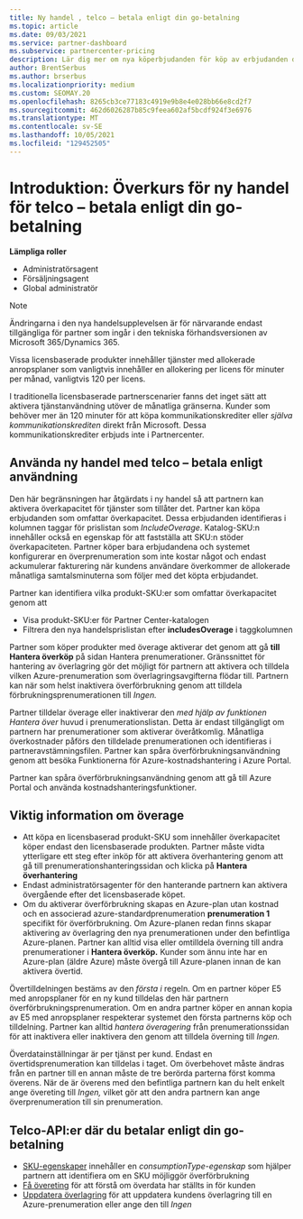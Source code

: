 ```yaml
---
title: Ny handel , telco – betala enligt din go-betalning
ms.topic: article
ms.date: 09/03/2021
ms.service: partner-dashboard
ms.subservice: partnercenter-pricing
description: Lär dig mer om nya köperbjudanden för köp av erbjudanden där du betalar för över tid.
author: BrentSerbus
ms.author: brserbus
ms.localizationpriority: medium
ms.custom: SEOMAY.20
ms.openlocfilehash: 8265cb3ce77183c4919e9b8e4e028bb66e8cd2f7
ms.sourcegitcommit: 462d6026287b85c9feea602af5bcdf924f3e6976
ms.translationtype: MT
ms.contentlocale: sv-SE
ms.lasthandoff: 10/05/2021
ms.locfileid: "129452505"
---
```

# <a name="introduction-new-commerce-overage-for-telco-pay-as-you-go"></a>Introduktion: Överkurs för ny handel för telco – betala enligt din go-betalning

**Lämpliga roller**

- Administratörsagent
- Försäljningsagent
- Global administratör

> [!NOTE]
> Ändringarna i den nya handelsupplevelsen är för närvarande endast tillgängliga för partner som ingår i den tekniska förhandsversionen av Microsoft 365/Dynamics 365.

Vissa licensbaserade produkter innehåller tjänster med allokerade anropsplaner som vanligtvis innehåller en allokering per licens för minuter per månad, vanligtvis 120 per licens. 

I traditionella licensbaserade partnerscenarier fanns det inget sätt att aktivera tjänstanvändning utöver de månatliga gränserna. Kunder som behöver mer än 120 minuter för att köpa kommunikationskrediter eller *själva kommunikationskrediten* direkt från Microsoft.  Dessa kommunikationskrediter erbjuds inte i Partnercenter.

## <a name="using-new-commerce-telco-pay-as-you-go"></a>Använda ny handel med telco – betala enligt användning

Den här begränsningen har åtgärdats i ny handel så att partnern kan aktivera överkapacitet för tjänster som tillåter det. Partner kan köpa erbjudanden som omfattar överkapacitet. Dessa erbjudanden identifieras i kolumnen taggar för prislistan som *IncludeOverage*. Katalog-SKU:n innehåller också en egenskap för att fastställa att SKU:n stöder överkapaciteten. Partner köper bara erbjudandena och systemet konfigurerar en överprenumeration som inte kostar något och endast ackumulerar fakturering när kundens användare överkommer de allokerade månatliga samtalsminuterna som följer med det köpta erbjudandet. 

Partner kan identifiera vilka produkt-SKU:er som omfattar överkapacitet genom att 

- Visa produkt-SKU:er för Partner Center-katalogen
- Filtrera den nya handelsprislistan efter **includesOverage** i taggkolumnen

Partner som köper produkter med överage aktiverar det genom att gå **till Hantera överköp** på sidan Hantera prenumerationer. Gränssnittet för hantering av överlagring gör det möjligt för partnern att aktivera och tilldela vilken Azure-prenumeration som överlagringsavgifterna flödar till. Partnern kan när som helst inaktivera överförbrukning genom att tilldela förbrukningsprenumerationen till *Ingen.* 

Partner tilldelar överage eller inaktiverar den *med hjälp av funktionen Hantera över* huvud i prenumerationslistan. Detta är endast tillgängligt om partnern har prenumerationer som aktiverar överåtkomlig. Månatliga överkostnader påförs den tilldelade prenumerationen och identifieras i partneravstämningsfilen. Partner kan spåra överförbrukningsanvändning genom att besöka Funktionerna för Azure-kostnadshantering i Azure Portal. 

Partner kan spåra överförbrukningsanvändning genom att gå till Azure Portal och använda kostnadshanteringsfunktioner. 

## <a name="important-details-about-overage"></a>Viktig information om överage

- Att köpa en licensbaserad produkt-SKU som innehåller överkapacitet köper endast den licensbaserade produkten. Partner måste vidta ytterligare ett steg efter inköp för att aktivera överhantering genom att gå till prenumerationshanteringssidan och klicka på **Hantera överhantering**
- Endast administratörsagenter för den hanterande partnern kan aktivera övergående efter det licensbaserade köpet. 
- Om du aktiverar överförbrukning skapas en Azure-plan utan kostnad och en associerad azure-standardprenumeration **prenumeration 1** specifikt för överförbrukning. Om Azure-planen redan finns skapar aktivering av överlagring den nya prenumerationen under den befintliga Azure-planen. Partner kan alltid visa eller omtilldela överning till andra prenumerationer i **Hantera överköp.** Kunder som ännu inte har en Azure-plan (äldre Azure) måste övergå till Azure-planen innan de kan aktivera övertid.

Övertilldelningen bestäms av den *första i* regeln. Om en partner köper E5 med anropsplaner för en ny kund tilldelas den här partnern överförbrukningsprenumeration. Om en andra partner köper en annan kopia av E5 med anropsplaner respekterar systemet den första partnerns köp och tilldelning. Partner kan alltid *hantera överagering* från prenumerationssidan för att inaktivera eller inaktivera den genom att tilldela överning till *Ingen.*

Överdatainställningar är per tjänst per kund. Endast en övertidsprenumeration kan tilldelas i taget. Om överbehovet måste ändras från en partner till en annan måste de tre berörda parterna först komma överens. När de är överens med den befintliga partnern kan du helt enkelt ange övereting till *Ingen,* vilket gör att den andra partnern kan ange överprenumeration till sin prenumeration.

## <a name="telco-pay-as-you-go-apis"></a>Telco-API:er där du betalar enligt din go-betalning

- [SKU-egenskaper](/partner-center/develop/product-resources#sku) innehåller en *consumptionType-egenskap* som hjälper partnern att identifiera om en SKU möjliggör överförbrukning
- [Få övereting](/partner-center/develop/get-subscription-overage) för att förstå om överdata har ställts in för kunden
- [Uppdatera överlagring](/partner-center/develop/update-subscription-overage) för att uppdatera kundens överlagring till en Azure-prenumeration eller ange den till *Ingen*
